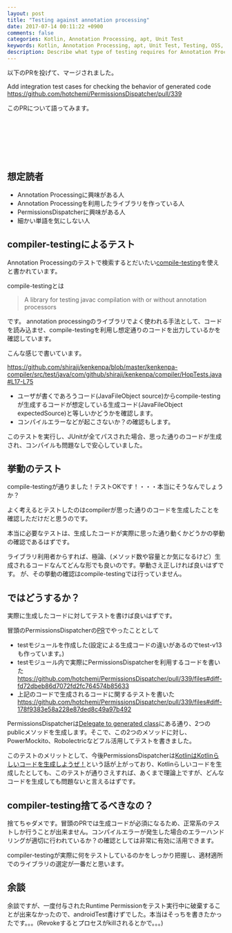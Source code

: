 ```yaml
---
layout: post
title: "Testing against annotation processing"
date: 2017-07-14 00:11:22 +0900
comments: false
categories: Kotlin, Annotation Processing, apt, Unit Test
keywords: Kotlin, Annotation Processing, apt, Unit Test, Testing, OSS, PermissionsDispatcher
description: Describe what type of testing requires for Annotation Processing
---
```


以下のPRを投げて、マージされました。

Add integration test cases for checking the behavior of generated code
https://github.com/hotchemi/PermissionsDispatcher/pull/339

このPRについて語ってみます。

<script async src="//pagead2.googlesyndication.com/pagead/js/adsbygoogle.js"></script>
<!-- 728x90 -->
<ins class="adsbygoogle"
     style="display:inline-block;width:728px;height:90px"
     data-ad-client="ca-pub-3940616565912592"
     data-ad-slot="7693358062"></ins>
<script>
(adsbygoogle = window.adsbygoogle || []).push({});
</script>

<!-- more -->

## 想定読者

* Annotation Processingに興味がある人
* Annotation Processingを利用したライブラリを作っている人
* PermissionsDispatcherに興味がある人
* 細かい単語を気にしない人

## compiler-testingによるテスト

Annotation Processingのテストで検索するとだいたい[compile-testing](https://github.com/google/compile-testing)を使えと書かれています。

compile-testingとは

> A library for testing javac compilation with or without annotation processors

です。
annotation processingのライブラリでよく使われる手法として、コードを読み込ませ、compile-testingを利用し想定通りのコードを出力しているかを確認しています。

こんな感じで書いています。

https://github.com/shiraji/kenkenpa/blob/master/kenkenpa-compiler/src/test/java/com/github/shiraji/kenkenpa/compiler/HopTests.java#L17-L75

* ユーザが書くであろうコード(JavaFileObject source)からcompile-testingが生成するコードが想定している生成コード(JavaFileObject expectedSource)と等しいかどうかを確認します。
* コンパイルエラーなどが起こさないか？の確認もします。

このテストを実行し、JUnitが全てパスされた場合、思った通りのコードが生成され、コンパイルも問題なしで安心していました。

## 挙動のテスト

compile-testingが通りました！テストOKです！・・・本当にそうなんでしょうか？

よく考えるとテストしたのはcompilerが思った通りのコードを生成したことを確認しただけだと思うのです。

本当に必要なテストは、生成したコードが実際に思った通り動くかどうかの挙動の確認であるはずです。

ライブラリ利用者からすれば、極論、(メソッド数や容量とか気になるけど）生成されるコードなんてどんな形でも良いのです。挙動さえ正しければ良いはずです。
が、その挙動の確認はcompile-testingでは行っていません。

## ではどうするか？

実際に生成したコードに対してテストを書けば良いはずです。

冒頭のPermissionsDispatcherの[PR](https://github.com/hotchemi/PermissionsDispatcher/pull/339)でやったこととして

* testモジュールを作成した(設定による生成コードの違いがあるのでtest-v13も作っています。)
* testモジュール内で実際にPermissionsDispatcherを利用するコードを書いた https://github.com/hotchemi/PermissionsDispatcher/pull/339/files#diff-fd72dbeb86d7072fd2fc764574b85633
* 上記のコードで生成されるコードに関するテストを書いた https://github.com/hotchemi/PermissionsDispatcher/pull/339/files#diff-178f9383e58a228e87ded8c49a97b492

PermissionsDispatcherは[Delegate to generated class](https://github.com/hotchemi/PermissionsDispatcher#2-delegate-to-generated-class)にある通り、2つのpublicメソッドを生成します。そこで、この2つのメソッドに対し、PowerMockito、Robolectricなどフル活用してテストを書きました。

このテストのメリットとして、今後PermissionsDispatcherは[KotlinはKotlinらしいコードを生成しようぜ！](https://github.com/hotchemi/PermissionsDispatcher/issues/320)という話が上がっており、Kotlinらしいコードを生成したとしても、このテストが通りさえすれば、あくまで理論上ですが、どんなコードを生成しても問題ないと言えるはずです。

## compiler-testing捨てるべきなの？

捨てちゃダメです。冒頭のPRでは生成コードが必須になるため、正常系のテストしか行うことが出来ません。コンパイルエラーが発生した場合のエラーハンドリングが適切に行われているか？の確認としては非常に有効に活用できます。

compiler-testingが実際に何をテストしているのかをしっかり把握し、適材適所でのライブラリの選定が一番だと思います。

## 余談

余談ですが、一度付与されたRuntime Permissionをテスト実行中に破棄することが出来なかったので、androidTest書けずでした。本当はそっちを書きたかったです。。。(Revokeするとプロセスがkillされるとかで。。。)

